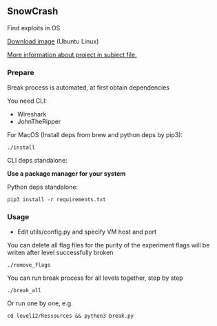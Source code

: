 ## SnowCrash

Find exploits in OS

[Download image](https://projects.intra.42.fr/uploads/document/document/2944/SnowCrash.iso) (Ubuntu Linux)

[More information about project in subject file.](https://cdn.intra.42.fr/pdf/pdf/19578/en.subject.pdf)

### Prepare

Break process is automated, at first obtain dependencies

You need CLI:
- Wireshark
- JohnTheRipper

For MacOS (Install deps from brew and python deps by pip3):

```shell
./install
```

CLI deps standalone:

**Use a package manager for your system** 

Python deps standalone:

```shell
pip3 install -r requirements.txt
```

### Usage

- Edit utils/config.py and specify VM host and port

You can delete all flag files for the purity of the experiment flags will be writen after level successfully broken
```shell
./remove_flags
```

You can run break process for all levels together, step by step

```shell
./break_all
```

Or run one by one, e.g.
```shell
cd level12/Ressources && python3 break.py
```

